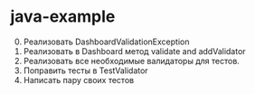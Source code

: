 # java-example

0. Реализовать DashboardValidationException
1. Реализовать в Dashboard метод validate and addValidator
2. Реализовать все необходимые валидаторы для тестов.
3. Поправить тесты в TestValidator
4. Написать пару своих тестов
